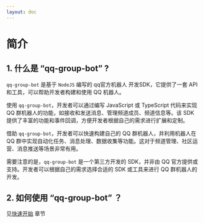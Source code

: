 ```yaml
---
layout: doc
---
```

# 简介
## 1. 什么是 “qq-group-bot” ?
`qq-group-bot` 是基于 `NodeJS` 编写的 qq官方机器人 开发SDK，它提供了一套 API 和工具，可以帮助开发者构建和使用 QQ 机器人。

使用 `qq-group-bot`，开发者可以通过编写 JavaScript 或 TypeScript 代码来实现 QQ 群机器人的功能，如接收和发送消息、管理频道成员、频道信息等。该 SDK 提供了丰富的功能和事件回调，方便开发者根据自己的需求进行扩展和定制。

借助 `qq-group-bot`，开发者可以快速构建自己的 QQ 群机器人，并利用机器人在 QQ 群中实现自动化任务、消息处理、数据收集等功能。这对于频道管理、社区运营、消息推送等场景非常有用。

需要注意的是，`qq-group-bot` 是一个第三方开发的 SDK，并非由 QQ 官方提供或支持。开发者可以根据自己的需求选择合适的 SDK 或工具来进行 QQ 群机器人的开发。
## 2. 如何使用 “qq-group-bot” ？
见[快速开始](./start.md) 章节
